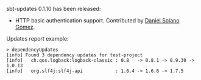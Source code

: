 sbt-updates 0.1.10 has been released:

 * HTTP basic authentication support. Contributed by [Daniel Solano Gómez][sattvik].

Updates report example:

    > dependencyUpdates
    [info] Found 3 dependency updates for test-project
    [info]   ch.qos.logback:logback-classic : 0.8   -> 0.8.1 -> 0.9.30 -> 1.0.13
    [info]   org.slf4j:slf4j-api            : 1.6.4 -> 1.6.6 -> 1.7.5

[sattvik]: https://github.com/sattvik
